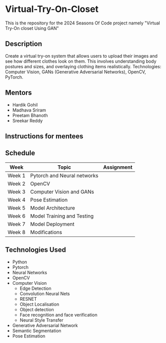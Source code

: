 # Virtual-Try-On-Closet

This is the repository for the 2024 Seasons Of Code project namely "Virtual Try-On closet Using GAN"

## Description
Create a virtual try-on system that allows users to upload their images and see how different clothes look on them. This involves understanding body postures and sizes, and overlaying clothing items realistically. Technologies: Computer Vision, GANs (Generative Adversarial Networks), OpenCV, PyTorch.

## Mentors
- Hardik Gohil
- Madhava Sriram
- Preetam Bhanoth
- Sreekar Reddy

## Instructions for mentees

## Schedule
Week  | Topic                                                                                                                   | Assignment
------|-------------------------------------------------------------------------------------------------------------------------|-----------
Week 1| Pytorch and Neural networks                                                                                             | 
Week 2| OpenCV                                                                                                                  | 
Week 3| Computer Vision and GANs                                                                                                |
Week 4| Pose Estimation                                                                                                         |
Week 5| Model Architecture                                                                                                      |
Week 6| Model Training and Testing                                                                                              |                          
Week 7| Model Deployment                                                                                                        |
Week 8| Modifications                                                                                                           |

## Technologies Used
  - Python
  - Pytorch
  - Neural Networks
  - OpenCV
  - Computer Vision
     - Edge Detection
     - Convolution Neural Nets
     - RESNET
     - Object Localisation
     - Object detection
     - Face recognition and face verification
     - Neural Style Transfer
  - Generative Adversarial Network
  - Semantic Segmentation
  - Pose Estimation
    
